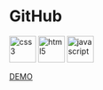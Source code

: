 # GitHub

<span>
    <img src="https://simpleicons.org/icons/css3.svg" alt="css3" width="48" />
    <img src="https://simpleicons.org/icons/html5.svg" alt="html5" width="48" />
    <img src="https://simpleicons.org/icons/javascript.svg" alt="javascript" width="48" />
 </span>

[DEMO](https://affectionate-swanson-0c4702.netlify.app/)
